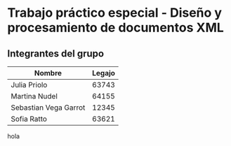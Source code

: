 # Trabajo práctico especial - Diseño y procesamiento de documentos XML

<!-- Agregar introducción -->

<!-- Tabla con los integrantes del grupo -->
## Integrantes del grupo
| Nombre | Legajo |
|----------|----------|
| Julia Priolo   | 63743   |
| Martina Nudel    | 64155   |
| Sebastian Vega Garrot    |  12345  |
| Sofia Ratto    | 63621   |
hola